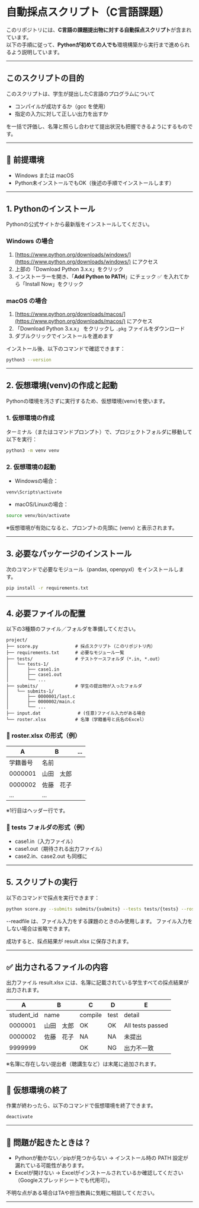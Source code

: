 # 自動採点スクリプト（C言語課題）

このリポジトリには、**C言語の課題提出物に対する自動採点スクリプト**が含まれています。  
以下の手順に従って、**Pythonが初めての人でも**環境構築から実行まで進められるよう説明しています。

---

## このスクリプトの目的

このスクリプトは、学生が提出したC言語のプログラムについて

- コンパイルが成功するか（gcc を使用）
- 指定の入力に対して正しい出力を出すか

を一括で評価し、名簿と照らし合わせて提出状況も把握できるようにするものです。

---

## 🔧 前提環境

- Windows または macOS
- Python未インストールでもOK（後述の手順でインストールします）

---

## 1. Pythonのインストール

Pythonの公式サイトから最新版をインストールしてください。

### Windows の場合

1. [https://www.python.org/downloads/windows/](https://www.python.org/downloads/windows/) にアクセス
2. 上部の「Download Python 3.x.x」をクリック
3. インストーラーを開き、「**Add Python to PATH**」にチェック ✅ を入れてから「Install Now」をクリック

### macOS の場合

1. [https://www.python.org/downloads/macos/](https://www.python.org/downloads/macos/) にアクセス
2. 「Download Python 3.x.x」 をクリックし `.pkg` ファイルをダウンロード
3. ダブルクリックでインストールを進めます

インストール後、以下のコマンドで確認できます：

```sh
python3 --version
```

---

## 2. 仮想環境(venv)の作成と起動

Pythonの環境を汚さずに実行するため、仮想環境(venv)を使います。

### 1. 仮想環境の作成

ターミナル（またはコマンドプロンプト）で、プロジェクトフォルダに移動して以下を実行：

```sh
python3 -m venv venv
```

### 2. 仮想環境の起動

- Windowsの場合：

```cmd
venv\Scripts\activate
```

- macOS/Linuxの場合：

```sh
source venv/bin/activate
```

※仮想環境が有効になると、プロンプトの先頭に (venv) と表示されます。

---

## 3. 必要なパッケージのインストール

次のコマンドで必要なモジュール（pandas, openpyxl）をインストールします。

```sh
pip install -r requirements.txt
```

---

## 4. 必要ファイルの配置

以下の3種類のファイル／フォルダを準備してください。

```
project/
├── score.py              # 採点スクリプト（このリポジトリ内）
├── requirements.txt      # 必要なモジュール一覧
├── tests/                # テストケースフォルダ（*.in, *.out）
│   └── tests-1/
│       ├── case1.in
│       ├── case1.out 
│       └── ...
├── submits/              # 学生の提出物が入ったフォルダ
│   └── submits-1/
│       ├── 0000001/last.c
│       ├── 0000002/main.c
│       └── ...
├── input.dat              # (任意)ファイル入力がある場合
└── roster.xlsx           # 名簿（学籍番号と氏名のExcel）
```

### 🧾 roster.xlsx の形式（例）

| A        | B          | ... | 
| -------- | ---------- | --- | 
| 学籍番号 | 名前       |     | 
| 0000001  | 山田　太郎 |     | 
| 0000002  | 佐藤　花子 |     | 
| ...      | ...        |     | 

※1行目はヘッダー行です。

### 📁 tests フォルダの形式（例）

- case1.in（入力ファイル）
- case1.out（期待される出力ファイル）
- case2.in、case2.out も同様に

---

## 5. スクリプトの実行

以下のコマンドで採点を実行できます：

```sh
python score.py --submits submits/{submits} --tests tests/{tests} --roster {roster}.xlsx --outfile result.xlsx --readfile {input.dat}
```

--readfile は、ファイル入力をする課題のときのみ使用します。
ファイル入力をしない場合は省略できます。

成功すると、採点結果が result.xlsx に保存されます。

---

## ✅ 出力されるファイルの内容

出力ファイル result.xlsx には、名簿に記載されている学生すべての採点結果が出力されます。

| A          | B          | C       | D    | E                | 
| ---------- | ---------- | ------- | ---- | ---------------- | 
| student_id | name       | compile | test | detail           | 
| 0000001    | 山田　太郎 | OK      | OK   | All tests passed | 
| 0000002    | 佐藤　花子 | NA      | NA   | 未提出           | 
| 9999999    |            | OK      | NG   | 出力不一致       | 

※名簿に存在しない提出者（聴講生など）は末尾に追加されます。

---

## 🧼 仮想環境の終了

作業が終わったら、以下のコマンドで仮想環境を終了できます。

```sh
deactivate
```

---

## 📩 問題が起きたときは？

- Pythonが動かない／pipが見つからない → インストール時の PATH 設定が漏れている可能性があります。
- Excelが開けない → Excelがインストールされているか確認してください（Googleスプレッドシートでも代用可）。

不明な点がある場合はTAや担当教員に気軽に相談してください。

---
